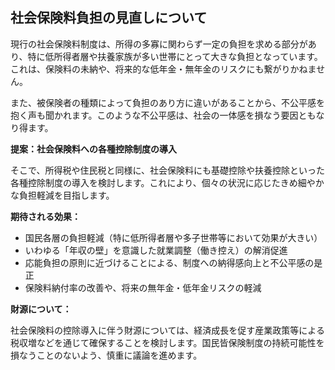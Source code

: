 ## 社会保険料負担の見直しについて

現行の社会保険料制度は、所得の多寡に関わらず一定の負担を求める部分があり、特に低所得者層や扶養家族が多い世帯にとって大きな負担となっています。これは、保険料の未納や、将来的な低年金・無年金のリスクにも繋がりかねません。

また、被保険者の種類によって負担のあり方に違いがあることから、不公平感を抱く声も聞かれます。このような不公平感は、社会の一体感を損なう要因ともなり得ます。

**提案：社会保険料への各種控除制度の導入**

そこで、所得税や住民税と同様に、社会保険料にも基礎控除や扶養控除といった各種控除制度の導入を検討します。これにより、個々の状況に応じたきめ細やかな負担軽減を目指します。

**期待される効果：**

*   国民各層の負担軽減（特に低所得者層や多子世帯等において効果が大きい）
*   いわゆる「年収の壁」を意識した就業調整（働き控え）の解消促進
*   応能負担の原則に近づけることによる、制度への納得感向上と不公平感の是正
*   保険料納付率の改善や、将来の無年金・低年金リスクの軽減

**財源について：**

社会保険料の控除導入に伴う財源については、経済成長を促す産業政策等による税収増などを通じて確保することを検討します。国民皆保険制度の持続可能性を損なうことのないよう、慎重に議論を進めます。
